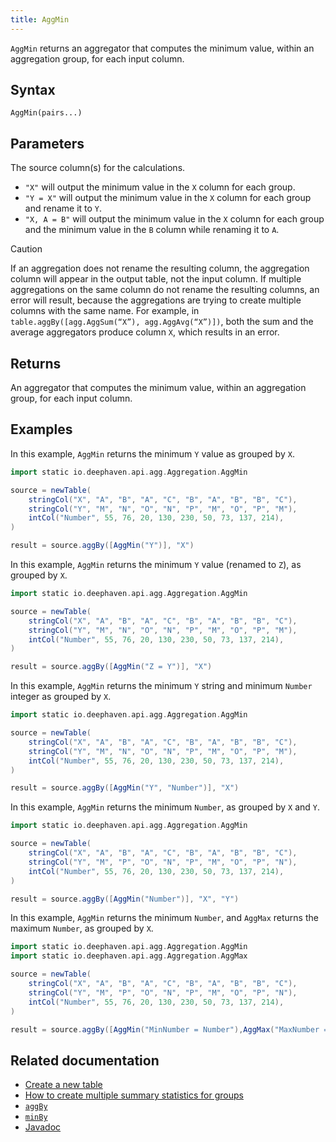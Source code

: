 ```yaml
---
title: AggMin
---
```


`AggMin` returns an aggregator that computes the minimum value, within an aggregation group, for each input column.

## Syntax

```
AggMin(pairs...)
```

## Parameters

<ParamTable>
<Param name="pairs" type="String...">

The source column(s) for the calculations.

- `"X"` will output the minimum value in the `X` column for each group.
- `"Y = X"` will output the minimum value in the `X` column for each group and rename it to `Y`.
- `"X, A = B"` will output the minimum value in the `X` column for each group and the minimum value in the `B` column while renaming it to `A`.

</Param>
</ParamTable>

> [!CAUTION]
> If an aggregation does not rename the resulting column, the aggregation column will appear in the output table, not the input column. If multiple aggregations on the same column do not rename the resulting columns, an error will result, because the aggregations are trying to create multiple columns with the same name. For example, in `table.aggBy([agg.AggSum(“X”), agg.AggAvg(“X”)])`, both the sum and the average aggregators produce column `X`, which results in an error.

## Returns

An aggregator that computes the minimum value, within an aggregation group, for each input column.

## Examples

In this example, `AggMin` returns the minimum `Y` value as grouped by `X`.

```groovy order=source,result
import static io.deephaven.api.agg.Aggregation.AggMin

source = newTable(
    stringCol("X", "A", "B", "A", "C", "B", "A", "B", "B", "C"),
    stringCol("Y", "M", "N", "O", "N", "P", "M", "O", "P", "M"),
    intCol("Number", 55, 76, 20, 130, 230, 50, 73, 137, 214),
)

result = source.aggBy([AggMin("Y")], "X")
```

In this example, `AggMin` returns the minimum `Y` value (renamed to `Z`), as grouped by `X`.

```groovy order=source,result
import static io.deephaven.api.agg.Aggregation.AggMin

source = newTable(
    stringCol("X", "A", "B", "A", "C", "B", "A", "B", "B", "C"),
    stringCol("Y", "M", "N", "O", "N", "P", "M", "O", "P", "M"),
    intCol("Number", 55, 76, 20, 130, 230, 50, 73, 137, 214),
)

result = source.aggBy([AggMin("Z = Y")], "X")
```

In this example, `AggMin` returns the minimum `Y` string and minimum `Number` integer as grouped by `X`.

```groovy order=source,result
import static io.deephaven.api.agg.Aggregation.AggMin

source = newTable(
    stringCol("X", "A", "B", "A", "C", "B", "A", "B", "B", "C"),
    stringCol("Y", "M", "N", "O", "N", "P", "M", "O", "P", "M"),
    intCol("Number", 55, 76, 20, 130, 230, 50, 73, 137, 214),
)

result = source.aggBy([AggMin("Y", "Number")], "X")
```

In this example, `AggMin` returns the minimum `Number`, as grouped by `X` and `Y`.

```groovy order=source,result
import static io.deephaven.api.agg.Aggregation.AggMin

source = newTable(
    stringCol("X", "A", "B", "A", "C", "B", "A", "B", "B", "C"),
    stringCol("Y", "M", "P", "O", "N", "P", "M", "O", "P", "N"),
    intCol("Number", 55, 76, 20, 130, 230, 50, 73, 137, 214),
)

result = source.aggBy([AggMin("Number")], "X", "Y")
```

In this example, `AggMin` returns the minimum `Number`, and `AggMax` returns the maximum `Number`, as grouped by `X`.

```groovy order=source,result
import static io.deephaven.api.agg.Aggregation.AggMin
import static io.deephaven.api.agg.Aggregation.AggMax

source = newTable(
    stringCol("X", "A", "B", "A", "C", "B", "A", "B", "B", "C"),
    stringCol("Y", "M", "P", "O", "N", "P", "M", "O", "P", "N"),
    intCol("Number", 55, 76, 20, 130, 230, 50, 73, 137, 214),
)

result = source.aggBy([AggMin("MinNumber = Number"),AggMax("MaxNumber = Number")], "X")
```

## Related documentation

- [Create a new table](../../../how-to-guides/new-and-empty-table.md#newtable)
- [How to create multiple summary statistics for groups](../../../how-to-guides/combined-aggregations.md)
- [`aggBy`](./aggBy.md)
- [`minBy`](./minBy.md)
- [Javadoc](https://deephaven.io/core/javadoc/io/deephaven/api/agg/Aggregation.html#AggMin(java.lang.String...))
